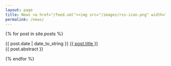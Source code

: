 ```yaml
---
layout: page 
title: News <a href="/feed.xml"><img src="/images/rss-icon.png" width="35px"></a> 
permalink: /news/
---
```

{% for post in site.posts %}
<p>
<span id="post_data" class="date">{{ post.date | date_to_string }}</span>
<span id="post_title"><a href="{{ post.url }}">{{ post.title }}</a></span>
<br>
<span id="post_absract">{{ post.abstract }}</span>
</p>
{% endfor %}

<script type="text/javascript">
var el = document.getElementsByClassName("date")

for(var i = 0, ilen = el.length; i < ilen; i++) {
  var x = el[i].innerHTML
  var event_date = new Date(x)
  var today = new Date()

  if( (event_date - today) > 0) {
	  el[i].innerHTML = '<span class="upcoming">Upcoming - </span>'+el[i].innerHTML
  }

}
</script>
